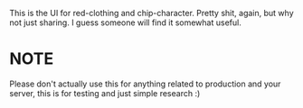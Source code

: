 This is the UI for red-clothing and chip-character. Pretty shit, again, but why not just sharing. I guess someone will find it somewhat useful.

# NOTE

Please don't actually use this for anything related to production and your server, this is for testing and just simple research :)
